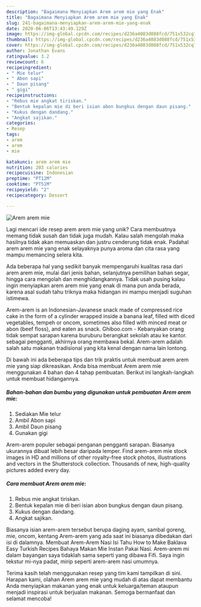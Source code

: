 ```yaml
---
description: "Bagaimana Menyiapkan Arem arem mie yang Enak"
title: "Bagaimana Menyiapkan Arem arem mie yang Enak"
slug: 241-bagaimana-menyiapkan-arem-arem-mie-yang-enak
date: 2020-06-06T13:43:49.129Z
image: https://img-global.cpcdn.com/recipes/d236a4083d088fcd/751x532cq70/arem-arem-mie-foto-resep-utama.jpg
thumbnail: https://img-global.cpcdn.com/recipes/d236a4083d088fcd/751x532cq70/arem-arem-mie-foto-resep-utama.jpg
cover: https://img-global.cpcdn.com/recipes/d236a4083d088fcd/751x532cq70/arem-arem-mie-foto-resep-utama.jpg
author: Jonathan Evans
ratingvalue: 3.2
reviewcount: 6
recipeingredient:
- " Mie telur"
- " Abon sapi"
- " Daun pisang"
- " gigi"
recipeinstructions:
- "Rebus mie angkat tiriskan."
- "Bentuk kepalan mie di beri isian abon bungkus dengan daun pisang."
- "Kukus dengan dandang."
- "Angkat sajikan."
categories:
- Resep
tags:
- arem
- arem
- mie

katakunci: arem arem mie 
nutrition: 203 calories
recipecuisine: Indonesian
preptime: "PT12M"
cooktime: "PT51M"
recipeyield: "2"
recipecategory: Dessert

---
```



![Arem arem mie](https://img-global.cpcdn.com/recipes/d236a4083d088fcd/751x532cq70/arem-arem-mie-foto-resep-utama.jpg)

Lagi mencari ide resep arem arem mie yang unik? Cara membuatnya memang tidak susah dan tidak juga mudah. Kalau salah mengolah maka hasilnya tidak akan memuaskan dan justru cenderung tidak enak. Padahal arem arem mie yang enak selayaknya punya aroma dan cita rasa yang mampu memancing selera kita.

Ada beberapa hal yang sedikit banyak mempengaruhi kualitas rasa dari arem arem mie, mulai dari jenis bahan, selanjutnya pemilihan bahan segar, hingga cara mengolah dan menghidangkannya. Tidak usah pusing kalau ingin menyiapkan arem arem mie yang enak di mana pun anda berada, karena asal sudah tahu triknya maka hidangan ini mampu menjadi suguhan istimewa.

Arem-arem is an Indonesian-Javanese snack made of compressed rice cake in the form of a cylinder wrapped inside a banana leaf, filled with diced vegetables, tempeh or oncom, sometimes also filled with minced meat or abon (beef floss), and eaten as snack. Ghiboo.com - Kebanyakan orang tidak sempat sarapan karena buruburu berangkat sekolah atau ke kantor. sebagai pengganti, akhirnya orang membawa bekal. Arem-arem adalah salah satu makanan tradisional yang kita kenal dengan nama lain lontong.


Di bawah ini ada beberapa tips dan trik praktis untuk membuat arem arem mie yang siap dikreasikan. Anda bisa membuat Arem arem mie menggunakan 4 bahan dan 4 tahap pembuatan. Berikut ini langkah-langkah untuk membuat hidangannya.

<!--inarticleads1-->

##### Bahan-bahan dan bumbu yang digunakan untuk pembuatan Arem arem mie:

1. Sediakan  Mie telur
1. Ambil  Abon sapi
1. Ambil  Daun pisang
1. Gunakan  gigi


Arem-arem populer sebagai penganan pengganti sarapan. Biasanya ukurannya dibuat lebih besar daripada lemper. Find arem-arem mie stock images in HD and millions of other royalty-free stock photos, illustrations and vectors in the Shutterstock collection. Thousands of new, high-quality pictures added every day. 

<!--inarticleads2-->

##### Cara membuat Arem arem mie:

1. Rebus mie angkat tiriskan.
1. Bentuk kepalan mie di beri isian abon bungkus dengan daun pisang.
1. Kukus dengan dandang.
1. Angkat sajikan.


Biasanya isian arem-arem tersebut berupa daging ayam, sambal goreng, mie, oncom, kentang Arem-arem yang ada saat ini biasanya dibedakan dari isi di dalamnya. Membuat Arem-Arem Nasi Isi Tahu How to Make Baklava Easy Turkish Recipes Bahaya Makan Mie Instan Pakai Nasi. Arem-arem mi dalam bayangan saya tidaklah sama seperti yang dibawa Fifi. Saya ingin tekstur mi-nya padat, mirip seperti arem-arem nasi umumnya. 

Terima kasih telah menggunakan resep yang tim kami tampilkan di sini. Harapan kami, olahan Arem arem mie yang mudah di atas dapat membantu Anda menyiapkan makanan yang enak untuk keluarga/teman ataupun menjadi inspirasi untuk berjualan makanan. Semoga bermanfaat dan selamat mencoba!

